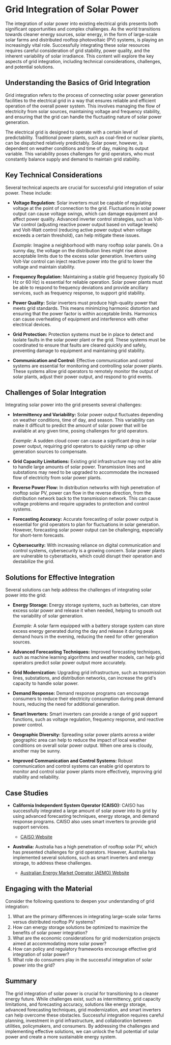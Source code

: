 # Grid Integration of Solar Power

The integration of solar power into existing electrical grids presents both significant opportunities and complex challenges. As the world transitions towards cleaner energy sources, solar energy, in the form of large-scale solar farms and distributed rooftop photovoltaic (PV) systems, is playing an increasingly vital role. Successfully integrating these solar resources requires careful consideration of grid stability, power quality, and the inherent variability of solar irradiance. This content will explore the key aspects of grid integration, including technical considerations, challenges, and potential solutions.

## Understanding the Basics of Grid Integration

Grid integration refers to the process of connecting solar power generation facilities to the electrical grid in a way that ensures reliable and efficient operation of the overall power system. This involves managing the flow of electricity from solar sources, maintaining voltage and frequency stability, and ensuring that the grid can handle the fluctuating nature of solar power generation.

The electrical grid is designed to operate with a certain level of predictability. Traditional power plants, such as coal-fired or nuclear plants, can be dispatched relatively predictably. Solar power, however, is dependent on weather conditions and time of day, making its output variable. This variability poses challenges for grid operators, who must constantly balance supply and demand to maintain grid stability.

## Key Technical Considerations

Several technical aspects are crucial for successful grid integration of solar power. These include:

*   **Voltage Regulation:** Solar inverters must be capable of regulating voltage at the point of connection to the grid. Fluctuations in solar power output can cause voltage swings, which can damage equipment and affect power quality. Advanced inverter control strategies, such as Volt-Var control (adjusting reactive power output based on voltage levels) and Volt-Watt control (reducing active power output when voltage exceeds a certain threshold), can help mitigate these issues.

    *Example:* Imagine a neighborhood with many rooftop solar panels. On a sunny day, the voltage on the distribution lines might rise above acceptable limits due to the excess solar generation. Inverters using Volt-Var control can inject reactive power into the grid to lower the voltage and maintain stability.

*   **Frequency Regulation:** Maintaining a stable grid frequency (typically 50 Hz or 60 Hz) is essential for reliable operation. Solar power plants must be able to respond to frequency deviations and provide ancillary services, such as frequency response, to support grid stability.

*   **Power Quality:** Solar inverters must produce high-quality power that meets grid standards. This means minimizing harmonic distortion and ensuring that the power factor is within acceptable limits. Harmonics can cause overheating of equipment and interference with other electrical devices.

*   **Grid Protection:** Protection systems must be in place to detect and isolate faults in the solar power plant or the grid. These systems must be coordinated to ensure that faults are cleared quickly and safely, preventing damage to equipment and maintaining grid stability.

*   **Communication and Control:** Effective communication and control systems are essential for monitoring and controlling solar power plants. These systems allow grid operators to remotely monitor the output of solar plants, adjust their power output, and respond to grid events.

## Challenges of Solar Integration

Integrating solar power into the grid presents several challenges:

*   **Intermittency and Variability:** Solar power output fluctuates depending on weather conditions, time of day, and season. This variability can make it difficult to predict the amount of solar power that will be available at any given time, posing challenges for grid operators.

    *Example:* A sudden cloud cover can cause a significant drop in solar power output, requiring grid operators to quickly ramp up other generation sources to compensate.

*   **Grid Capacity Limitations:** Existing grid infrastructure may not be able to handle large amounts of solar power. Transmission lines and substations may need to be upgraded to accommodate the increased flow of electricity from solar power plants.

*   **Reverse Power Flow:** In distribution networks with high penetration of rooftop solar PV, power can flow in the reverse direction, from the distribution network back to the transmission network. This can cause voltage problems and require upgrades to protection and control systems.

*   **Forecasting Accuracy:** Accurate forecasting of solar power output is essential for grid operators to plan for fluctuations in solar generation. However, forecasting solar power output can be challenging, especially for short-term forecasts.

*   **Cybersecurity:** With increasing reliance on digital communication and control systems, cybersecurity is a growing concern. Solar power plants are vulnerable to cyberattacks, which could disrupt their operation and destabilize the grid.

## Solutions for Effective Integration

Several solutions can help address the challenges of integrating solar power into the grid:

*   **Energy Storage:** Energy storage systems, such as batteries, can store excess solar power and release it when needed, helping to smooth out the variability of solar generation.

    *Example:* A solar farm equipped with a battery storage system can store excess energy generated during the day and release it during peak demand hours in the evening, reducing the need for other generation sources.

*   **Advanced Forecasting Techniques:** Improved forecasting techniques, such as machine learning algorithms and weather models, can help grid operators predict solar power output more accurately.

*   **Grid Modernization:** Upgrading grid infrastructure, such as transmission lines, substations, and distribution networks, can increase the grid's capacity to handle solar power.

*   **Demand Response:** Demand response programs can encourage consumers to reduce their electricity consumption during peak demand hours, reducing the need for additional generation.

*   **Smart Inverters:** Smart inverters can provide a range of grid support functions, such as voltage regulation, frequency response, and reactive power control.

*   **Geographic Diversity:** Spreading solar power plants across a wider geographic area can help to reduce the impact of local weather conditions on overall solar power output. When one area is cloudy, another may be sunny.

*   **Improved Communication and Control Systems:** Robust communication and control systems can enable grid operators to monitor and control solar power plants more effectively, improving grid stability and reliability.

## Case Studies

*   **California Independent System Operator (CAISO):** CAISO has successfully integrated a large amount of solar power into its grid by using advanced forecasting techniques, energy storage, and demand response programs. CAISO also uses smart inverters to provide grid support services.
    *   [CAISO Website](http://www.caiso.com/)

*   **Australia:** Australia has a high penetration of rooftop solar PV, which has presented challenges for grid operators. However, Australia has implemented several solutions, such as smart inverters and energy storage, to address these challenges.
    *   [Australian Energy Market Operator (AEMO) Website](https://aemo.com.au/)

## Engaging with the Material

Consider the following questions to deepen your understanding of grid integration:

1.  What are the primary differences in integrating large-scale solar farms versus distributed rooftop PV systems?
2.  How can energy storage solutions be optimized to maximize the benefits of solar power integration?
3.  What are the economic considerations for grid modernization projects aimed at accommodating more solar power?
4.  How can policy and regulatory frameworks encourage effective grid integration of solar power?
5.  What role do consumers play in the successful integration of solar power into the grid?

## Summary

The grid integration of solar power is crucial for transitioning to a cleaner energy future. While challenges exist, such as intermittency, grid capacity limitations, and forecasting accuracy, solutions like energy storage, advanced forecasting techniques, grid modernization, and smart inverters can help overcome these obstacles. Successful integration requires careful planning, investment in grid infrastructure, and collaboration between utilities, policymakers, and consumers. By addressing the challenges and implementing effective solutions, we can unlock the full potential of solar power and create a more sustainable energy system.